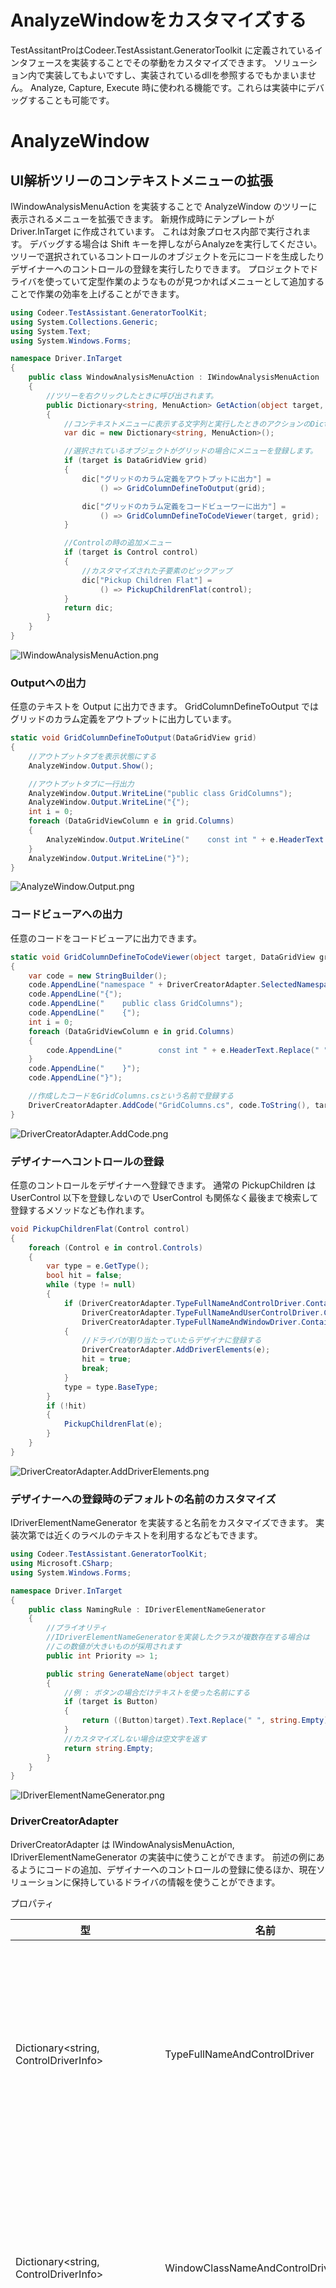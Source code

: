 # AnalyzeWindowをカスタマイズする

TestAssitantProはCodeer.TestAssistant.GeneratorToolkit に定義されているインタフェースを実装することでその挙動をカスタマイズできます。
ソリューション内で実装してもよいですし、実装されているdllを参照するでもかまいません。
Analyze, Capture, Execute 時に使われる機能です。これらは実装中にデバッグすることも可能です。

# AnalyzeWindow
## UI解析ツリーのコンテキストメニューの拡張
IWindowAnalysisMenuAction を実装することで AnalyzeWindow のツリーに表示されるメニューを拡張できます。
新規作成時にテンプレートが Driver.InTarget に作成されています。
これは対象プロセス内部で実行されます。
デバッグする場合は Shift キーを押しながらAnalyzeを実行してください。
ツリーで選択されているコントロールのオブジェクトを元にコードを生成したりデザイナーへのコントロールの登録を実行したりできます。
プロジェクトでドライバを使っていて定型作業のようなものが見つかればメニューとして追加することで作業の効率を上げることができます。

```cs
using Codeer.TestAssistant.GeneratorToolKit;
using System.Collections.Generic;
using System.Text;
using System.Windows.Forms;

namespace Driver.InTarget
{
    public class WindowAnalysisMenuAction : IWindowAnalysisMenuAction
    {
        //ツリーを右クリックしたときに呼び出されます。
        public Dictionary<string, MenuAction> GetAction(object target, WindowAnalysisTreeInfo info)
        {
            //コンテキストメニューに表示する文字列と実行したときのアクションのDictionaryです。
            var dic = new Dictionary<string, MenuAction>();

            //選択されているオブジェクトがグリッドの場合にメニューを登録します。
            if (target is DataGridView grid)
            {
                dic["グリッドのカラム定義をアウトプットに出力"] = 
                    () => GridColumnDefineToOutput(grid);

                dic["グリッドのカラム定義をコードビューワーに出力"] = 
                    () => GridColumnDefineToCodeViewer(target, grid);
            }

            //Controlの時の追加メニュー
            if (target is Control control)
            {
                //カスタマイズされた子要素のピックアップ
                dic["Pickup Children Flat"] =
                    () => PickupChildrenFlat(control);
            }
            return dic;
        }
    }
}
```
![IWindowAnalysisMenuAction.png](../Img/IWindowAnalysisMenuAction.png)

### Outputへの出力
任意のテキストを Output に出力できます。
GridColumnDefineToOutput ではグリッドのカラム定義をアウトプットに出力しています。
```cs
static void GridColumnDefineToOutput(DataGridView grid)
{
    //アウトプットタブを表示状態にする
    AnalyzeWindow.Output.Show();

    //アウトプットタブに一行出力
    AnalyzeWindow.Output.WriteLine("public class GridColumns");
    AnalyzeWindow.Output.WriteLine("{");
    int i = 0;
    foreach (DataGridViewColumn e in grid.Columns)
    {
        AnalyzeWindow.Output.WriteLine("    const int " + e.HeaderText.Replace(" ", "") + " = " + i++ + ";");
    }
    AnalyzeWindow.Output.WriteLine("}");
}
```

![AnalyzeWindow.Output.png](../Img/AnalyzeWindow.Output.png)

### コードビューアへの出力
任意のコードをコードビューアに出力できます。
```cs
static void GridColumnDefineToCodeViewer(object target, DataGridView grid)
{
    var code = new StringBuilder();
    code.AppendLine("namespace " + DriverCreatorAdapter.SelectedNamespace);
    code.AppendLine("{");
    code.AppendLine("    public class GridColumns");
    code.AppendLine("    {");
    int i = 0;
    foreach (DataGridViewColumn e in grid.Columns)
    {
        code.AppendLine("        const int " + e.HeaderText.Replace(" ", "") + " = " + i++ + ";");
    }
    code.AppendLine("    }");
    code.AppendLine("}");

    //作成したコードをGridColumns.csという名前で登録する
    DriverCreatorAdapter.AddCode("GridColumns.cs", code.ToString(), target);
}
```

![DriverCreatorAdapter.AddCode.png](../Img/DriverCreatorAdapter.AddCode.png)

### デザイナーへコントロールの登録
任意のコントロールをデザイナーへ登録できます。
通常の PickupChildren は UserControl 以下を登録しないので UserControl も関係なく最後まで検索して登録するメソッドなども作れます。
```cs
void PickupChildrenFlat(Control control)
{
    foreach (Control e in control.Controls)
    {
        var type = e.GetType();
        bool hit = false;
        while (type != null)
        {
            if (DriverCreatorAdapter.TypeFullNameAndControlDriver.ContainsKey(type.FullName) ||
                DriverCreatorAdapter.TypeFullNameAndUserControlDriver.ContainsKey(type.FullName) ||
                DriverCreatorAdapter.TypeFullNameAndWindowDriver.ContainsKey(type.FullName))
            {
                //ドライバが割り当たっていたらデザイナに登録する
                DriverCreatorAdapter.AddDriverElements(e);
                hit = true;
                break;
            }
            type = type.BaseType;
        }
        if (!hit)
        {
            PickupChildrenFlat(e);
        }
    }
}
```

![DriverCreatorAdapter.AddDriverElements.png](../Img/DriverCreatorAdapter.AddDriverElements.png)

### デザイナーへの登録時のデフォルトの名前のカスタマイズ
IDriverElementNameGenerator を実装すると名前をカスタマイズできます。
実装次第では近くのラベルのテキストを利用するなどもできます。

```cs
using Codeer.TestAssistant.GeneratorToolKit;
using Microsoft.CSharp;
using System.Windows.Forms;

namespace Driver.InTarget
{
    public class NamingRule : IDriverElementNameGenerator
    {
        //プライオリティ
        //IDriverElementNameGeneratorを実装したクラスが複数存在する場合は
        //この数値が大きいものが採用されます
        public int Priority => 1;

        public string GenerateName(object target)
        {
            //例 : ボタンの場合だけテキストを使った名前にする
            if (target is Button)
            {
                return ((Button)target).Text.Replace(" ", string.Empty);
            }
            //カスタマイズしない場合は空文字を返す
            return string.Empty;
        }
    }
}
```

![IDriverElementNameGenerator.png](../Img/IDriverElementNameGenerator.png)

### DriverCreatorAdapter
DriverCreatorAdapter は IWindowAnalysisMenuAction, IDriverElementNameGenerator の実装中に使うことができます。
前述の例にあるようにコードの追加、デザイナーへのコントロールの登録に使るほか、現在ソリューションに保持しているドライバの情報を使うことができます。
<br>

プロパティ

| 型 | 名前 | 説明 |
| ---- | ---- | ---- |
| Dictionary<string, ControlDriverInfo> | TypeFullNameAndControlDriver | コントロールドライバ情報です。.Netのオブジェクトのタイプフルネームがキーになります。複数存在する場合はPriorityが一番高いものが取得されます。 |
| Dictionary<string, ControlDriverInfo> | WindowClassNameAndControlDriver | コントロールドライバ情報です。Win32のWindowクラス名がキーになります。複数存在する場合はPriorityが一番高いものが取得されます。 |
| Dictionary<string, WindowDriverInfo> | TypeFullNameAndWindowDriver | ウィンドウドライバ情報です。.Netのオブジェクトのタイプフルネームがキーになります。複数存在する場合はPriorityが一番高いものが取得されます。 |
| Dictionary<string, WindowDriverInfo> | WindowClassNameAndWindowDriver | ウィンドウドライバ情報です。Win32のWindowクラス名がキーになります。複数存在する場合はPriorityが一番高いものが取得されます。 |
| Dictionary<string, WindowDriverInfo> | WindowTextAndWindowDriver | ウィンドウドライバ情報です。Win32のWindowTextがキーになります。複数存在する場合はPriorityが一番高いものが取得されます。 |
| Dictionary<string, UserControlDriverInfo> | TypeFullNameAndUserControlDriver | UserControlに割り当たっているウィンドウドライバ情報です。.Netのオブジェクトのタイプフルネームがキーになります。複数存在する場合はPriorityが一番高いものが取得されます。 |
| Dictionary<string, List&lt;ControlDriverInfo>> | MultiWindowClassNameAndControlDriver | コントロールドライバ情報です。.Netのオブジェクトのタイプフルネームがキーになります。リストはPriorityの高い順に並んでいます。 |
| Dictionary<string, List&lt;ControlDriverInfo>> | MultiTypeFullNameAndControlDriver | コントロールドライバ情報です。Win32のWindowクラス名がキーになります。リストはPriorityの高い順に並んでいます。  |
| Dictionary<string, List&lt;WindowDriverInfo>> | MultiTypeFullNameAndWindowDriver | ウィンドウドライバ情報です。.Netのオブジェクトのタイプフルネームがキーになります。リストはPriorityの高い順に並んでいます。  |
| Dictionary<string, List&lt;WindowDriverInfo>> | MultiWindowClassNameAndWindowDriver | ウィンドウドライバ情報です。Win32のWindowクラス名がキーになります。リストはPriorityの高い順に並んでいます。  |
| Dictionary<string, List&lt;WindowDriverInfo>> | MultiWindowTextAndWindowDriver | ウィンドウドライバ情報です。Win32のWindowTextがキーになります。リストはPriorityの高い順に並んでいます。  |
| Dictionary<string, List&lt;UserControlDriverInfo>> | MultiTypeFullNameAndUserControlDriver | UserControlに割り当たっているウィンドウドライバ情報です。.Netのオブジェクトのタイプフルネームがキーになります。リストはPriorityの高い順に並んでいます。  |
<br>

関数

| 定義 | 説明 |
| ---- | ---- |
| void AddDriverElements(object driverElement) | デザイナーにコントロールを追加します。 |
| void AddCode(string fileName, string code, object target)  | コードを追加します。 |
| void AddCodeLineSelectInfo(string fileName, string key, object target)  | コードに含まれるキーワードに対応するオブジェクトを設定します。たとえばプロパティ名に対応するコントロールを設定しておけば、コードビューア上で行が選択されたときに対象アプリケーション上でそのコントロールが強調表示されます。 |

# Capture
キャプチャ時のドライバツリーでも同様にコンテキストメニューをカスタマイズできます。
新規したときにAssertが仕込まれています。
このコードを元に解説します。
CapterAttachTreeMenuAction を実装中は Ctrl キー を押しながら Capture 実行でデバッグできます。
またここでも[Logger](WindowDriver.md#デバッグ)を使うこともできます。

```cs
using System;
using System.Collections.Generic;
using Codeer.Friendly.Windows;
using Codeer.TestAssistant.GeneratorToolKit;
using Ong.Friendly.FormsStandardControls;

namespace Driver.Tools
{
    public class CapterAttachTreeMenuAction : ICaptureAttachTreeMenuAction
    {
        public Dictionary<string, MenuAction> GetAction(string accessPath, object driver)
        {
            var dic = new Dictionary<string, MenuAction>();

            if (driver is FormsCheckBox checkBox) dic["Assert"] = () => Assert(accessPath, checkBox);
            else if (driver is FormsCheckedListBox checkedListBox) dic["Assert"] = () => Assert(accessPath, checkedListBox);
            else if (driver is FormsComboBox comboBox) dic["Assert"] = () => Assert(accessPath, comboBox);
            else if (driver is FormsDataGridView dataGridView) dic["Assert"] = () => Assert(accessPath, dataGridView);
            else if (driver is FormsDateTimePicker dateTimePicker) dic["Assert"] = () => Assert(accessPath, dateTimePicker);
            else if (driver is FormsLinkLabel linkLable) dic["Assert"] = () => Assert(accessPath, linkLable);
            else if (driver is FormsListBox listBox) dic["Assert"] = () => Assert(accessPath, listBox);
            else if (driver is FormsListView listView) dic["Assert"] = () => Assert(accessPath, listView);
            else if (driver is FormsMaskedTextBox maskedTextBox) dic["Assert"] = () => Assert(accessPath, maskedTextBox);
            else if (driver is FormsMonthCalendar monthCalendar) dic["Assert"] = () => Assert(accessPath, monthCalendar);
            else if (driver is FormsNumericUpDown numericUpDown) dic["Assert"] = () => Assert(accessPath, numericUpDown);
            else if (driver is FormsProgressBar progressBar) dic["Assert"] = () => Assert(accessPath, progressBar);
            else if (driver is FormsRadioButton radioButton) dic["Assert"] = () => Assert(accessPath, radioButton);
            else if (driver is FormsRichTextBox richTextBox) dic["Assert"] = () => Assert(accessPath, richTextBox);
            else if (driver is FormsTabControl tabControl) dic["Assert"] = () => Assert(accessPath, tabControl);
            else if (driver is FormsTextBox textBox) dic["Assert"] = () => Assert(accessPath, textBox);
            else if (driver is FormsToolStrip toolStrip) dic["Assert"] = () => Assert(accessPath, toolStrip);
            else if (driver is FormsToolStripButton toolStripStripButton) dic["Assert"] = () => Assert(accessPath, toolStripStripButton);
            else if (driver is FormsToolStripComboBox toolStripComboBox) dic["Assert"] = () => Assert(accessPath, toolStripComboBox);
            else if (driver is FormsToolStripTextBox toolStripTextBox) dic["Assert"] = () => Assert(accessPath, toolStripTextBox);
            else if (driver is FormsTrackBar trackBar) dic["Assert"] = () => Assert(accessPath, trackBar);
            else if (driver is FormsTreeView treeView) dic["Assert"] = () => Assert(accessPath, treeView);
            else if (!(driver is WindowsAppFriend)) dic["Assert"] = () => AssertAll(accessPath, driver);

            return dic;
        }

        static void Assert(string accessPath, FormsCheckBox checkBox)
        {
            //現在のCheckStateを期待値とするコードを作成
            CaptureAdaptor.AddCode($"{accessPath}.CheckState.Is(CheckState.{checkBox.CheckState});");
            //CheckStateをネームスペース修飾無しで使うのでコード生成後にusingも追加されるようにする
            CaptureAdaptor.AddUsing(typeof(CheckState).Namespace);
        }
```

![ICaptureAttachTreeMenuAction.png](../Img/ICaptureAttachTreeMenuAction.png)

